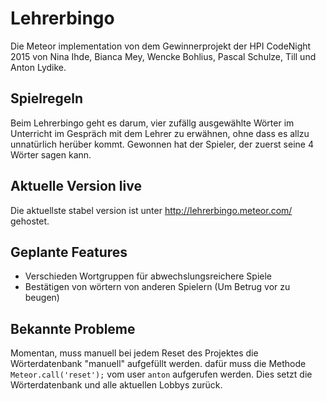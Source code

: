 # Lehrerbingo
Die Meteor implementation von dem Gewinnerprojekt der HPI CodeNight 2015 von Nina Ihde, Bianca Mey, Wencke Bohlius, Pascal Schulze, Till und Anton Lydike.
## Spielregeln
Beim Lehrerbingo geht es darum, vier zufällg ausgewählte Wörter im Unterricht im Gespräch mit dem Lehrer zu erwähnen, ohne dass es allzu unnatürlich herüber kommt. Gewonnen hat der Spieler, der zuerst seine 4 Wörter sagen kann.
## Aktuelle Version live
Die aktuellste stabel version ist unter http://lehrerbingo.meteor.com/ gehostet.
## Geplante Features
* Verschieden Wortgruppen für abwechslungsreichere Spiele
* Bestätigen von wörtern von anderen Spielern (Um Betrug vor zu beugen)
## Bekannte Probleme
Momentan, muss manuell bei jedem Reset des Projektes die Wörterdatenbank "manuell" aufgefüllt werden. dafür muss die Methode `Meteor.call('reset');` vom user `anton` aufgerufen werden. Dies setzt die Wörterdatenbank und alle aktuellen Lobbys zurück.
